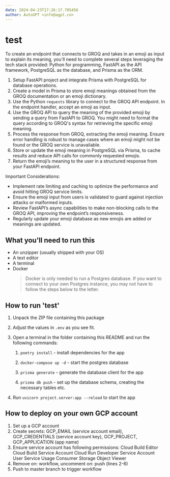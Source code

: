 ```yaml
---
date: 2024-04-23T17:26:17.705456
author: AutoGPT <info@agpt.co>
---
```


# test

To create an endpoint that connects to GROQ and takes in an emoji as input to explain its meaning, you'll need to complete several steps leveraging the tech stack provided: Python for programming, FastAPI as the API framework, PostgreSQL as the database, and Prisma as the ORM.

1. Setup FastAPI project and integrate Prisma with PostgreSQL for database operations.
2. Create a model in Prisma to store emoji meanings obtained from the GROQ documentation or an emoji dictionary.
3. Use the Python `requests` library to connect to the GROQ API endpoint. In the endpoint handler, accept an emoji as input.
4. Use the GROQ API to query the meaning of the provided emoji by sending a query from FastAPI to GROQ. You might need to format the query according to GROQ's syntax for retrieving the specific emoji meaning.
5. Process the response from GROQ, extracting the emoji meaning. Ensure error handling is robust to manage cases where an emoji might not be found or the GROQ service is unavailable.
6. Store or update the emoji meaning in PostgreSQL via Prisma, to cache results and reduce API calls for commonly requested emojis.
7. Return the emoji’s meaning to the user in a structured response from your FastAPI endpoint.

Important Considerations:
- Implement rate limiting and caching to optimize the performance and avoid hitting GROQ service limits.
- Ensure the emoji input from users is validated to guard against injection attacks or malformed inputs.
- Review FastAPI’s async capabilities to make non-blocking calls to the GROQ API, improving the endpoint’s responsiveness.
- Regularly update your emoji database as new emojis are added or meanings are updated.

## What you'll need to run this
* An unzipper (usually shipped with your OS)
* A text editor
* A terminal
* Docker
  > Docker is only needed to run a Postgres database. If you want to connect to your own
  > Postgres instance, you may not have to follow the steps below to the letter.


## How to run 'test'

1. Unpack the ZIP file containing this package

2. Adjust the values in `.env` as you see fit.

3. Open a terminal in the folder containing this README and run the following commands:

    1. `poetry install` - install dependencies for the app

    2. `docker-compose up -d` - start the postgres database

    3. `prisma generate` - generate the database client for the app

    4. `prisma db push` - set up the database schema, creating the necessary tables etc.

4. Run `uvicorn project.server:app --reload` to start the app

## How to deploy on your own GCP account
1. Set up a GCP account
2. Create secrets: GCP_EMAIL (service account email), GCP_CREDENTIALS (service account key), GCP_PROJECT, GCP_APPLICATION (app name)
3. Ensure service account has following permissions: 
    Cloud Build Editor
    Cloud Build Service Account
    Cloud Run Developer
    Service Account User
    Service Usage Consumer
    Storage Object Viewer
4. Remove on: workflow, uncomment on: push (lines 2-6)
5. Push to master branch to trigger workflow
